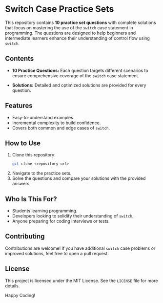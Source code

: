 # Switch Case Practice Sets

This repository contains **10 practice set questions** with complete solutions that focus on mastering the use of the `switch` case statement in programming. The questions are designed to help beginners and intermediate learners enhance their understanding of control flow using `switch`.

## Contents

- **10 Practice Questions:** 
  Each question targets different scenarios to ensure comprehensive coverage of the `switch` case statement.

- **Solutions:** 
  Detailed and optimized solutions are provided for every question.

## Features

- Easy-to-understand examples.
- Incremental complexity to build confidence.
- Covers both common and edge cases of `switch`.

## How to Use

1. Clone this repository:
   ```bash
   git clone <repository-url>
   ```
2. Navigate to the practice sets.
3. Solve the questions and compare your solutions with the provided answers.

## Who Is This For?

- Students learning programming.
- Developers looking to solidify their understanding of `switch`.
- Anyone preparing for coding interviews or tests.

## Contributing

Contributions are welcome! If you have additional `switch` case problems or improved solutions, feel free to open a pull request.

## License

This project is licensed under the MIT License. See the `LICENSE` file for more details.

Happy Coding!
